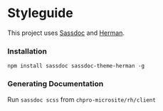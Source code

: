 # Styleguide

This project uses [Sassdoc](http://sassdoc.com/) and [Herman](http://oddbird.net/herman/).

### Installation
`npm install sassdoc sassdoc-theme-herman -g`

### Generating Documentation
Run `sassdoc scss` from `chpro-microsite/rh/client`
